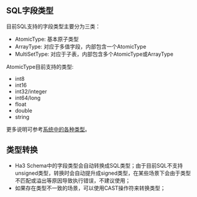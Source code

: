 ## SQL字段类型
目前SQL支持的字段类型主要分为三类：
* AtomicType: 基本原子类型
* ArrayType: 对应于多值字段，内部包含一个AtomicType
* MultiSetType: 对应于子表，内部包含多个AtomicType或ArrayType

AtomicType目前支持的类型:
* int8
* int16
* int32/integer
* int64/long
* float
* double
* string

更多说明可参考[系统中的各种类型](https://github.com/alibaba/havenask/wiki/%E5%BC%95%E6%93%8E%E5%86%85%E7%BD%AE%E5%AD%97%E6%AE%B5%E7%B1%BB%E5%9E%8B)。

## 类型转换
* Ha3 Schema中的字段类型会自动转换成SQL类型；由于目前SQL不支持unsigned类型，转换时会自动提升成signed类型，在某些场景下会由于类型不匹配或溢出等原因导致执行错误，不建议使用；
* 如果存在类型不一致的场景，可以使用CAST操作符来转换类型；